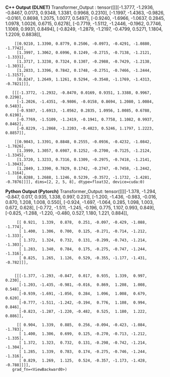 **C++ Output (DLNET)**
Transformer_Output :
tensor([[[[-1.3777, -1.2936, -0.8467, 0.0173, 0.9348, 1.3381, 0.9968, 0.2310],
         [-1.1997, -1.4363, -0.9826, -0.0161, 0.8698, 1.2075, 1.0077, 0.5497],
         [-0.9240, -1.6966, -1.0637, 0.2845, 1.0978, 1.0026, 0.6715, 0.6278],
         [-0.7719, -1.5112, -1.2446, -0.1962, 0.7746, 1.1069, 0.9931, 0.8494],
         [-0.8249, -1.2879, -1.2197, -0.4799, 0.5271, 1.1804, 1.2209, 0.8838]],

        [[0.9210, 1.3390, 0.8779, 0.2506, -0.0973, -0.4291, -1.0880, -1.7742],
         [1.3997, 1.3062, 0.6996, 0.1249, -0.2715, -0.7138, -1.2121, -1.3331],
         [1.3717, 1.3238, 0.7324, 0.1307, -0.2988, -0.7429, -1.2138, -1.3031],
         [1.2833, 1.3396, 0.7842, 0.1748, -0.2751, -0.7466, -1.2444, -1.3157],
         [0.8247, 1.2649, 1.1261, 0.5294, -0.3548, -1.1769, -1.4313, -0.7821]]],

       [[[-1.3772, -1.2932, -0.8470, 0.0169, 0.9351, 1.3388, 0.9967, 0.2298],
         [-1.2026, -1.4351, -0.9806, -0.0158, 0.8694, 1.2080, 1.0084, 0.5483],
         [-0.9387, -1.6913, -1.0562, 0.2835, 1.0956, 1.0085, 0.6788, 0.6198],
         [-0.7769, -1.5109, -1.2419, -0.1941, 0.7758, 1.1082, 0.9937, 0.8462],
         [-0.8229, -1.2868, -1.2203, -0.4823, 0.5246, 1.1797, 1.2223, 0.8857]],

        [[0.9043, 1.3391, 0.8848, 0.2555, -0.0936, -0.4232, -1.0842, -1.7826],
         [1.3999, 1.3057, 0.6987, 0.1252, -0.2700, -0.7125, -1.2124, -1.3345],
         [1.3720, 1.3233, 0.7316, 0.1309, -0.2975, -0.7418, -1.2141, -1.3043],
         [1.2849, 1.3390, 0.7829, 0.1742, -0.2747, -0.7458, -1.2442, -1.3164],
         [0.8288, 1.2688, 1.1246, 0.5239, -0.3572, -1.1732, -1.4281, -0.7876]]]], dims=[2, 2, 5, 8], dtype=float32, device=cuda:0)

**Python Output (Pytorch)**
Transformer_Output:
 tensor([[[[-1.378, -1.294, -0.847,  0.017,  0.935,  1.338,  0.997,  0.231],
          [-1.200, -1.436, -0.983, -0.016,  0.870,  1.208,  1.008,  0.550],
          [-0.924, -1.697, -1.064,  0.285,  1.098,  1.003,  0.672,  0.628],
          [-0.772, -1.511, -1.245, -0.196,  0.775,  1.107,  0.993,  0.849],
          [-0.825, -1.288, -1.220, -0.480,  0.527,  1.180,  1.221,  0.884]],

         [[ 0.921,  1.339,  0.878,  0.251, -0.097, -0.429, -1.088, -1.774],
          [ 1.400,  1.306,  0.700,  0.125, -0.271, -0.714, -1.212, -1.333],
          [ 1.372,  1.324,  0.732,  0.131, -0.299, -0.743, -1.214, -1.303],
          [ 1.283,  1.340,  0.784,  0.175, -0.275, -0.747, -1.244, -1.316],
          [ 0.825,  1.265,  1.126,  0.529, -0.355, -1.177, -1.431, -0.782]]],


        [[[-1.377, -1.293, -0.847,  0.017,  0.935,  1.339,  0.997,  0.230],
          [-1.203, -1.435, -0.981, -0.016,  0.869,  1.208,  1.008,  0.548],
          [-0.939, -1.691, -1.056,  0.284,  1.096,  1.008,  0.679,  0.620],
          [-0.777, -1.511, -1.242, -0.194,  0.776,  1.108,  0.994,  0.846],
          [-0.823, -1.287, -1.220, -0.482,  0.525,  1.180,  1.222,  0.886]],

         [[ 0.904,  1.339,  0.885,  0.256, -0.094, -0.423, -1.084, -1.783],
          [ 1.400,  1.306,  0.699,  0.125, -0.270, -0.713, -1.212, -1.335],
          [ 1.372,  1.323,  0.732,  0.131, -0.298, -0.742, -1.214, -1.304],
          [ 1.285,  1.339,  0.783,  0.174, -0.275, -0.746, -1.244, -1.316],
          [ 0.829,  1.269,  1.125,  0.524, -0.357, -1.173, -1.428, -0.788]]]],
       grad_fn=<ViewBackward0>)